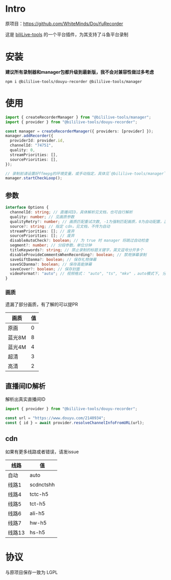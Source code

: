 # Intro

原项目：https://github.com/WhiteMinds/DouYuRecorder

这是 [biliLive-tools](https://github.com/renmu123/biliLive-tools) 的一个平台插件，为其支持了斗鱼平台录制

# 安装

**建议所有录制器和manager包都升级到最新版，我不会对兼容性做过多考虑**

`npm i @bililive-tools/douyu-recorder @bililive-tools/manager`

# 使用

```ts
import { createRecorderManager } from "@bililive-tools/manager";
import { provider } from "@bililive-tools/douyu-recorder";

const manager = createRecorderManager({ providers: [provider] });
manager.addRecorder({
  providerId: provider.id,
  channelId: "74751",
  quality: 0,
  streamPriorities: [],
  sourcePriorities: [],
});

// 录制前请设置好ffmepg的环境变量，或手动指定，具体见`@bililive-tools/manager`文档
manager.startCheckLoop();
```

## 参数

```ts
interface Options {
  channelId: string; // 直播间ID，具体解析见文档，也可自行解析
  quality: number; // 见画质参数
  qualityRetry?: number; // 画质匹配重试次数, -1为强制匹配画质，0为自动配置，正整数为最大匹配次数
  source?: string; // 指定 cdn，见文档，不传为自动
  streamPriorities: []; // 废弃
  sourcePriorities: []; // 废弃
  disableAutoCheck?: boolean; // 为 true 时 manager 将跳过自动检查
  segment?: number; // 分段参数，单位分钟
  titleKeywords?: string; // 禁止录制的标题关键字，英文逗号分开多个
  disableProvideCommentsWhenRecording?: boolean; // 禁用弹幕录制
  saveGiftDanma?: boolean; // 保存礼物弹幕
  saveSCDanma?: boolean; // 保存高能弹幕
  saveCover?: boolean; // 保存封面
  videoFormat?: "auto"; // 视频格式： "auto", "ts", "mkv" ，auto模式下, 分段使用 "ts"，不分段使用 "mp4"
}
```

### 画质

遗漏了部分画质，有了解的可以提PR

| 画质   | 值  |
| ------ | --- |
| 原画   | 0   |
| 蓝光8M | 8   |
| 蓝光4M | 4   |
| 超清   | 3   |
| 高清   | 2   |

## 直播间ID解析

解析出真实直播间ID

```ts
import { provider } from "@bililive-tools/douyu-recorder";

const url = "https://www.douyu.com/2140934";
const { id } = await provider.resolveChannelInfoFromURL(url);
```

## cdn

如果有更多线路或者错误，请发issue

| 线路   | 值        |
| ------ | --------- |
| 自动   | auto      |
| 线路1  | scdnctshh |
| 线路4  | tctc-h5   |
| 线路5  | tct-h5    |
| 线路6  | ali-h5    |
| 线路7  | hw-h5     |
| 线路13 | hs-h5     |

# 协议

与原项目保存一致为 LGPL
